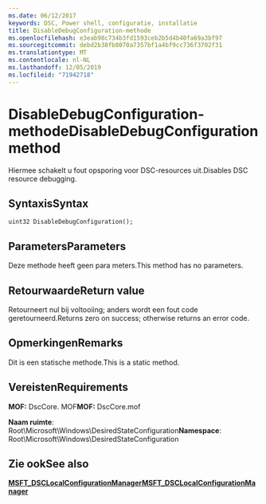 ```yaml
---
ms.date: 06/12/2017
keywords: DSC, Power shell, configuratie, installatie
title: DisableDebugConfiguration-methode
ms.openlocfilehash: e3eab98c734b3fd1593ceb2b5d4b40fa69a3bf97
ms.sourcegitcommit: debd2b38fb8070a7357bf1a4bf9cc736f3702f31
ms.translationtype: MT
ms.contentlocale: nl-NL
ms.lasthandoff: 12/05/2019
ms.locfileid: "71942718"
---
```

# <a name="disabledebugconfiguration-method"></a><span data-ttu-id="da0b6-103">DisableDebugConfiguration-methode</span><span class="sxs-lookup"><span data-stu-id="da0b6-103">DisableDebugConfiguration method</span></span>

<span data-ttu-id="da0b6-104">Hiermee schakelt u fout opsporing voor DSC-resources uit.</span><span class="sxs-lookup"><span data-stu-id="da0b6-104">Disables DSC resource debugging.</span></span>

## <a name="syntax"></a><span data-ttu-id="da0b6-105">Syntaxis</span><span class="sxs-lookup"><span data-stu-id="da0b6-105">Syntax</span></span>

```mof
uint32 DisableDebugConfiguration();
```

## <a name="parameters"></a><span data-ttu-id="da0b6-106">Parameters</span><span class="sxs-lookup"><span data-stu-id="da0b6-106">Parameters</span></span>

<span data-ttu-id="da0b6-107">Deze methode heeft geen para meters.</span><span class="sxs-lookup"><span data-stu-id="da0b6-107">This method has no parameters.</span></span>

## <a name="return-value"></a><span data-ttu-id="da0b6-108">Retourwaarde</span><span class="sxs-lookup"><span data-stu-id="da0b6-108">Return value</span></span>

<span data-ttu-id="da0b6-109">Retourneert nul bij voltooiing; anders wordt een fout code geretourneerd.</span><span class="sxs-lookup"><span data-stu-id="da0b6-109">Returns zero on success; otherwise returns an error code.</span></span>

## <a name="remarks"></a><span data-ttu-id="da0b6-110">Opmerkingen</span><span class="sxs-lookup"><span data-stu-id="da0b6-110">Remarks</span></span>

<span data-ttu-id="da0b6-111">Dit is een statische methode.</span><span class="sxs-lookup"><span data-stu-id="da0b6-111">This is a static method.</span></span>

## <a name="requirements"></a><span data-ttu-id="da0b6-112">Vereisten</span><span class="sxs-lookup"><span data-stu-id="da0b6-112">Requirements</span></span>

<span data-ttu-id="da0b6-113">**MOF:** DscCore. MOF</span><span class="sxs-lookup"><span data-stu-id="da0b6-113">**MOF:** DscCore.mof</span></span>

<span data-ttu-id="da0b6-114">**Naam ruimte**: Root\Microsoft\Windows\DesiredStateConfiguration</span><span class="sxs-lookup"><span data-stu-id="da0b6-114">**Namespace**: Root\Microsoft\Windows\DesiredStateConfiguration</span></span>

## <a name="see-also"></a><span data-ttu-id="da0b6-115">Zie ook</span><span class="sxs-lookup"><span data-stu-id="da0b6-115">See also</span></span>

[<span data-ttu-id="da0b6-116">**MSFT_DSCLocalConfigurationManager**</span><span class="sxs-lookup"><span data-stu-id="da0b6-116">**MSFT_DSCLocalConfigurationManager**</span></span>](msft-dsclocalconfigurationmanager.md)
